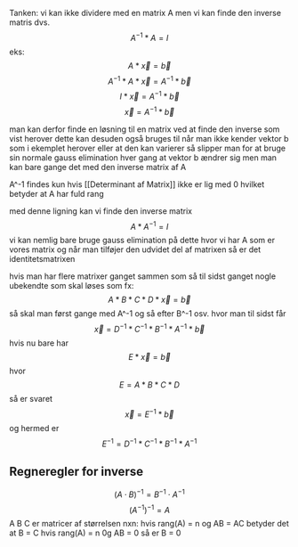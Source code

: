 Tanken: vi kan ikke dividere med en matrix A
men vi kan finde den inverse matris dvs.
$$A^{-1}*A=I$$
eks:
$$A*\vec{x}=\vec{b}$$
$$A^{-1}*A*\vec{x}=A^{-1}*\vec{b}$$
$$I*\vec{x}=A^{-1}*\vec{b}
$$
$$\vec{x}=A^{-1}*\vec{b}$$

man kan derfor finde en løsning til en matrix ved at finde den inverse som vist herover
dette kan desuden også bruges til når man ikke kender vektor b som i ekemplet herover eller at den kan varierer så slipper man for at bruge sin normale gauss elimination hver gang at vektor b ændrer sig men man kan bare gange det med den inverse matrix af A

A^-1 findes kun hvis [[Determinant af Matrix]] ikke er lig med 0 hvilket betyder at A har fuld rang

med denne ligning kan vi finde den inverse matrix
$$A*A^{-1}=I$$
vi kan nemlig bare bruge gauss elimination på dette hvor vi har A som er vores matrix og når man tilføjer den udvidet del af matrixen så er det identitetsmatrixen

hvis man har flere matrixer ganget sammen som så til sidst ganget nogle ubekendte som skal løses som fx:
$$A*B*C*D*\vec{x}=\vec{b}$$
så skal man først gange med A^-1 og så efter B^-1 osv. hvor man til sidst får
$$\vec{x}=D^{-1}*C^{-1}*B^{-1}*A^{-1}*\vec{b}$$
hvis nu bare har
$$E*\vec{x}=\vec{b}$$
hvor 
$$E=A*B*C*D$$
så er svaret
$$\vec{x}=E^{-1}*\vec{b}$$
og hermed er
$$E^{-1}=D^{-1}*C^{-1}*B^{-1}*A^{-1}$$

## Regneregler for inverse
$$(A \cdot B)^{-1}=B^{-1} \cdot A^{-1}$$
$$(A^{-1})^{-1}=A$$
A B C er matricer af størrelsen nxn:
hvis rang(A) = n og AB = AC betyder det at B = C
hvis rang(A) = n 0g AB = 0 så er B = 0
